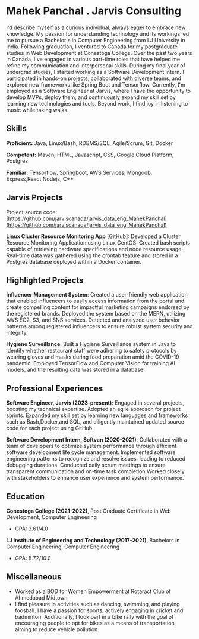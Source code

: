 # Mahek Panchal . Jarvis Consulting

I'd describe myself as a curious individual, always eager to embrace new knowledge. My passion for understanding technology and its workings led me to pursue a Bachelor's in Computer Engineering from LJ University in India. Following graduation, I ventured to Canada for my postgraduate studies in Web Development at Conestoga College. Over the past two years in Canada, I've engaged in various part-time roles that have helped me refine my communication and interpersonal skills. During my final year of undergrad studies, I started working as a Software Development intern. I participated in hands-on projects, collaborated with diverse teams, and explored new frameworks like Spring Boot and Tensorflow. Currently, I'm employed as a Software Engineer at Jarvis, where I have the opportunity to develop MVPs, deploy them, and continuously expand my skill set by learning new technologies and tools. Beyond work, I find joy in listening to music while taking walks.

## Skills

**Proficient:** Java, Linux/Bash, RDBMS/SQL, Agile/Scrum, Git, Docker

**Competent:** Maven, HTML, Javascript, CSS, Google Cloud Platform, Postgres

**Familiar:** Tensorflow, Springboot, AWS Services, Mongodb, Express,React,Nodejs, C++

## Jarvis Projects

Project source code: [https://github.com/jarviscanada/jarvis_data_eng_MahekPanchal](https://github.com/jarviscanada/jarvis_data_eng_MahekPanchal)


**Linux Cluster Resource Monitoring App** [[GitHub](https://github.com/jarviscanada/jarvis_data_eng_MahekPanchal/tree/master/linux_sql)]: Developed a Cluster Resource Monitoring Application using Linux CentOS. Created bash scripts capable of retrieving hardware specifications and node resource usage. Real-time data was gathered using the crontab feature and stored in a Postgres database deployed within a Docker container.


## Highlighted Projects
**Influencer Management System**: Created a user-friendly web application that enabled influencers to easily access information from the portal and create compelling content for impactful marketing campaigns endorsed by the registered brands. Deployed the system based on the MERN, utilizing AWS EC2, S3, and SNS services. Detected and analyzed user behavior patterns among registered influencers to ensure robust system security and integrity.

**Hygiene Surveillance**: Built a Hygiene Surveillance system in Java to identify whether restaurant staff were adhering to safety protocols by wearing gloves and masks during food preparation amid the COVID-19 pandemic. Employed TensorFlow and Computer Vision for training AI models, and the resulting data was stored in a database.


## Professional Experiences

**Software Engineer, Jarvis (2023-present)**: Engaged in several projects, boosting my technical expertise. Adopted an agile approach for project sprints. Expanded my skill set by learning new languages and frameworks such as Bash,Docker,and SQL, and diligently maintained updated source code for each project using GitHub.

**Software Development Intern, Softvan (2020-2021)**: Collaborated with a team of developers to optimize system performance through efficient software development life cycle management. Implemented software engineering patterns to recognize and resolve issues, leading to reduced debugging durations. Conducted daily scrum meetings to ensure transparent communication and on-time task completion.Worked closely with stakeholders to enhance user experience and system performance.


## Education
**Conestoga College (2021-2022)**, Post Graduate Certificate in Web Development, Computer Engineering
- GPA: 3.61/4.0

**LJ Institute of Engineering and Technology (2017-2021)**, Bachelors in Computer Engineering, Computer Engineering
- GPA: 8.72/10.0


## Miscellaneous
- Worked as a BOD for Women Empowerment at Rotaract Club of Ahmedabad Midtown
- I find pleasure in activities such as dancing, swimming, and playing foosball. I have a passion for sports, actively engaging in cricket and badminton. Additionally, I took part in a bike rally with the goal of encouraging people to opt for bikes as a means of transportation, aiming to reduce vehicle pollution.